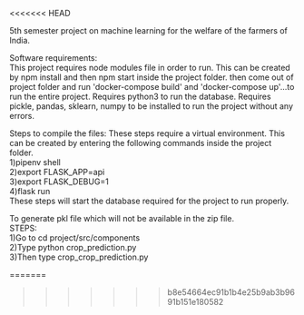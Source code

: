 <<<<<<< HEAD

5th semester project on machine learning for the welfare of the farmers of India.


Software requirements:  
This project requires node modules file in order to run. This can be created by npm install and then npm start inside the project folder. 
then come out of project folder and run 'docker-compose build' and 'docker-compose up'...to run the entire project. 
Requires python3 to run the database. 
Requires pickle, pandas, sklearn, numpy to be installed to run the project without any errors.	


Steps to compile the files:
These steps require a virtual environment. This can be created by entering the following commands inside the project folder.          
1)pipenv shell          
2)export FLASK_APP=api          
3)export FLASK_DEBUG=1  
4)flask run     
These steps will start the database required for the project to run properly.	

To generate pkl file which will not be available in the zip file.		
STEPS:		
1)Go to cd project/src/components		
2)Type python crop_prediction.py		
3)Then type crop_crop_prediction.py		

=======

>>>>>>> b8e54664ec91b1b4e25b9ab3b9691b151e180582
